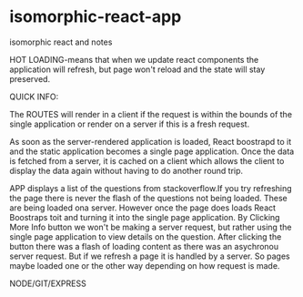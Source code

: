 # isomorphic-react-app
isomorphic react and notes

HOT LOADING-means that when we update react components the application will refresh, but page won't reload and the state will stay preserved. 


QUICK INFO:

The ROUTES will render in a client if the request is within the bounds of the single application or render on a server if this is a fresh request.

As soon as the server-rendered application is loaded, React boostrapd to it and the static application becomes a single page application. Once the data is fetched from a server, it is cached on a client which allows the client to display the data again without having to do another round trip.

APP displays a list of the questions from stackoverflow.If you try refreshing the page there is never the flash of the questions not being loaded. These are being loaded ona server. However once the page does loads React Boostraps toit and turning it into the single page application. By Clicking More Info button we won't be making a server request, but rather using the single page application to view details on the question. After clicking the button there was a flash of loading content as there was an asychronou server request. But if we refresh a page it is handled by a server. So pages maybe loaded one or the other way depending on how request is made. 


NODE/GIT/EXPRESS
